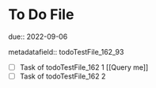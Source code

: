 # To Do File

due:: 2022-09-06

metadatafield:: todoTestFile_162\_93

- [ ] Task of todoTestFile_162 1 [[Query me]]
- [ ] Task of todoTestFile_162 2
